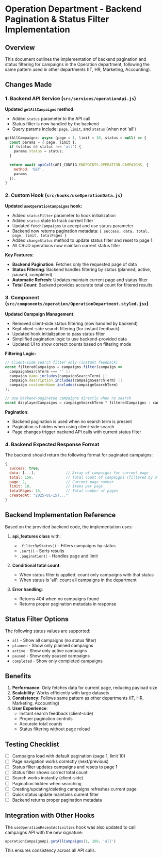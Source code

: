# Operation Department - Backend Pagination & Status Filter Implementation

## Overview
This document outlines the implementation of backend pagination and status filtering for campaigns in the Operation department, following the same pattern used in other departments (IT, HR, Marketing, Accounting).

## Changes Made

### 1. Backend API Service (`src/services/operationApi.js`)

**Updated `getAllCampaigns` method:**
- Added `status` parameter to the API call
- Status filter is now handled by the backend
- Query params include: `page`, `limit`, and `status` (when not 'all')

```javascript
getAllCampaigns: async (page = 1, limit = 10, status = null) => {
  const params = { page, limit };
  if (status && status !== 'all') {
    params.status = status;
  }
  
  return await apiCall(API_CONFIG.ENDPOINTS.OPERATION.CAMPAIGNS, {
    method: 'GET',
    params
  });
}
```

### 2. Custom Hook (`src/hooks/useOperationData.js`)

**Updated `useOperationCampaigns` hook:**
- Added `statusFilter` parameter to hook initialization
- Added `status` state to track current filter
- Updated `fetchCampaigns` to accept and use status parameter
- Backend now returns pagination metadata: `{ success, data, total, page, limit, totalPages }`
- Added `changeStatus` method to update status filter and reset to page 1
- All CRUD operations now maintain current status filter

**Key Features:**
- **Backend Pagination**: Fetches only the requested page of data
- **Status Filtering**: Backend handles filtering by status (planned, active, paused, completed)
- **Automatic Refresh**: Updates maintain current page and status filter
- **Total Count**: Backend provides accurate total count for filtered results

### 3. Component (`src/components/operation/OperationDepartment.styled.jsx`)

**Updated Campaign Management:**
- Removed client-side status filtering (now handled by backend)
- Kept client-side search filtering (for instant feedback)
- Updated hook initialization to pass status filter
- Simplified pagination logic to use backend-provided data
- Updated UI to show correct counts based on filtering mode

**Filtering Logic:**
```javascript
// Client-side search filter only (instant feedback)
const filteredCampaigns = campaigns.filter(campaign => 
  campaignSearchTerm === '' || 
  campaign.name.includes(campaignSearchTerm) ||
  campaign.description.includes(campaignSearchTerm) ||
  campaign.customerName.includes(campaignSearchTerm)
);

// Use backend-paginated campaigns directly when no search
const displayedCampaigns = campaignSearchTerm ? filteredCampaigns : campaigns;
```

**Pagination:**
- Backend pagination is used when no search term is present
- Pagination is hidden when using client-side search
- Page changes trigger backend API calls with current status filter

### 4. Backend Expected Response Format

The backend should return the following format for paginated campaigns:

```javascript
{
  success: true,
  data: [...],              // Array of campaigns for current page
  total: 150,               // Total count of campaigns (filtered by status)
  page: 2,                  // Current page number
  limit: 10,                // Items per page
  totalPages: 15,           // Total number of pages
  createdAt: "2025-01-15T..."
}
```

## Backend Implementation Reference

Based on the provided backend code, the implementation uses:

1. **api_features class** with:
   - `.filterByStatus()` - Filters campaigns by status
   - `.sort()` - Sorts results
   - `.pagination()` - Handles page and limit

2. **Conditional total count**:
   - When status filter is applied: count only campaigns with that status
   - When status is 'all': count all campaigns in the department

3. **Error handling**:
   - Returns 404 when no campaigns found
   - Returns proper pagination metadata in response

## Status Filter Options

The following status values are supported:
- `all` - Show all campaigns (no status filter)
- `planned` - Show only planned campaigns
- `active` - Show only active campaigns
- `paused` - Show only paused campaigns
- `completed` - Show only completed campaigns

## Benefits

1. **Performance**: Only fetches data for current page, reducing payload size
2. **Scalability**: Works efficiently with large datasets
3. **Consistency**: Follows same pattern as other departments (IT, HR, Marketing, Accounting)
4. **User Experience**: 
   - Instant search feedback (client-side)
   - Proper pagination controls
   - Accurate total counts
   - Status filtering without page reload

## Testing Checklist

- [ ] Campaigns load with default pagination (page 1, limit 10)
- [ ] Page navigation works correctly (next/previous)
- [ ] Status filter updates campaigns and resets to page 1
- [ ] Status filter shows correct total count
- [ ] Search works instantly (client-side)
- [ ] Pagination hidden when searching
- [ ] Creating/updating/deleting campaigns refreshes current page
- [ ] Quick status update maintains current filter
- [ ] Backend returns proper pagination metadata

## Integration with Other Hooks

The `useOperationRecentActivities` hook was also updated to call campaigns API with the new signature:
```javascript
operationCampaignApi.getAllCampaigns(1, 100, 'all')
```

This ensures consistency across all API calls.

